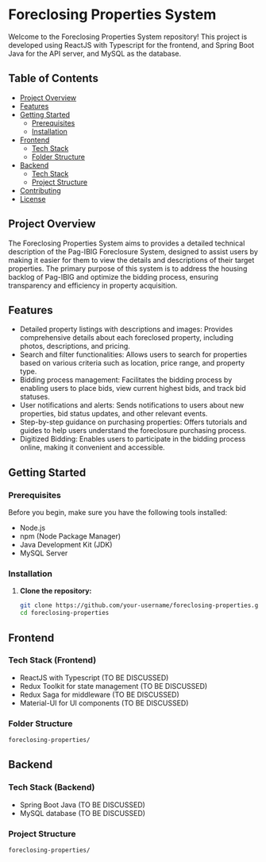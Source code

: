 # Foreclosing Properties System

Welcome to the Foreclosing Properties System repository! This project is developed using ReactJS with Typescript for the frontend, and Spring Boot Java for the API server, and MySQL as the database.

## Table of Contents

- [Project Overview](#project-overview)
- [Features](#features)
- [Getting Started](#getting-started)
  - [Prerequisites](#prerequisites)
  - [Installation](#installation)
- [Frontend](#frontend)
  - [Tech Stack](#tech-stack-frontend)
  - [Folder Structure](#folder-structure-frontend)
- [Backend](#backend)
  - [Tech Stack](#tech-stack-backend)
  - [Project Structure](#project-structure-backend)
- [Contributing](#contributing)
- [License](#license)

## Project Overview

The Foreclosing Properties System aims to provides a detailed technical description of the Pag-IBIG Foreclosure System, designed to assist users by making it easier for them to view the details and descriptions of their target properties. The primary purpose of this system is to address the housing backlog of Pag-IBIG and optimize the bidding process, ensuring transparency and efficiency in property acquisition.

## Features

- Detailed property listings with descriptions and images: Provides comprehensive details about each foreclosed property, including photos, descriptions, and pricing.
- Search and filter functionalities: Allows users to search for properties based on various criteria such as location, price range, and property type.
- Bidding process management: Facilitates the bidding process by enabling users to place bids, view current highest bids, and track bid statuses.
- User notifications and alerts: Sends notifications to users about new properties, bid status updates, and other relevant events.
- Step-by-step guidance on purchasing properties: Offers tutorials and guides to help users understand the foreclosure purchasing process.
- Digitized Bidding: Enables users to participate in the bidding process online, making it convenient and accessible.

## Getting Started

### Prerequisites

Before you begin, make sure you have the following tools installed:

- Node.js
- npm (Node Package Manager)
- Java Development Kit (JDK)
- MySQL Server

### Installation

1. **Clone the repository:**

   ```bash
   git clone https://github.com/your-username/foreclosing-properties.git
   cd foreclosing-properties

## Frontend

### Tech Stack (Frontend)

- ReactJS with Typescript (TO BE DISCUSSED)
- Redux Toolkit for state management (TO BE DISCUSSED)
- Redux Saga for middleware (TO BE DISCUSSED)
- Material-UI for UI components (TO BE DISCUSSED)

### Folder Structure

```bash
foreclosing-properties/
```

## Backend

### Tech Stack (Backend)

- Spring Boot Java (TO BE DISCUSSED)
- MySQL database (TO BE DISCUSSED)

### Project Structure

```bash
foreclosing-properties/
```
